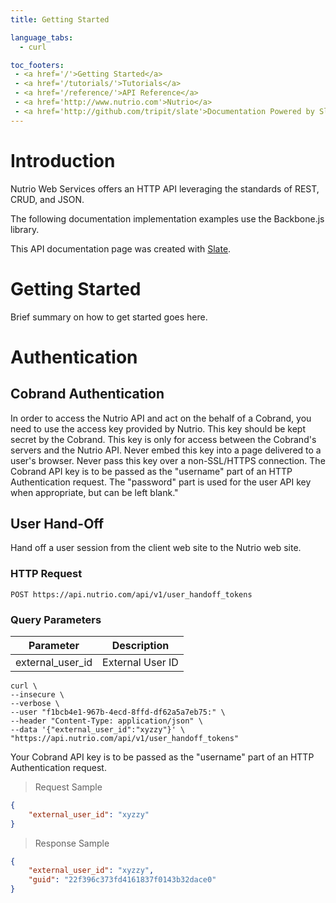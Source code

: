 ```yaml
---
title: Getting Started

language_tabs:
  - curl

toc_footers:
 - <a href='/'>Getting Started</a>
 - <a href='/tutorials/'>Tutorials</a>
 - <a href='/reference/'>API Reference</a>
 - <a href='http://www.nutrio.com'>Nutrio</a>
 - <a href='http://github.com/tripit/slate'>Documentation Powered by Slate</a>
---
```


# Introduction

Nutrio Web Services offers an HTTP API leveraging the standards of REST, CRUD, and JSON.

The following documentation implementation examples use the Backbone.js library.

This API documentation page was created with [Slate](http://github.com/tripit/slate).

# Getting Started

Brief summary on how to get started goes here.


# Authentication

## Cobrand Authentication


In order to access the Nutrio API and act on the behalf of a Cobrand, you need to use the access key provided by Nutrio. This key should be kept secret by the Cobrand. This key is only for access between the Cobrand's servers and the Nutrio API. Never embed this key into a page delivered to a user's browser. Never pass this key over a non-SSL/HTTPS connection. The Cobrand API key is to be passed as the "username" part of an HTTP Authentication request. The "password" part is used for the user API key when appropriate, but can be left blank."

## User Hand-Off

Hand off a user session from the client web site to the Nutrio web site.

### HTTP Request

`POST https://api.nutrio.com/api/v1/user_handoff_tokens`

### Query Parameters

Parameter |  Description
--------- |  -----------
external_user_id | External User ID

```curl
curl \
--insecure \
--verbose \
--user "f1bcb4e1-967b-4ecd-8ffd-df62a5a7eb75:" \
--header "Content-Type: application/json" \
--data '{"external_user_id":"xyzzy"}' \
"https://api.nutrio.com/api/v1/user_handoff_tokens"
```

<aside class="warning">Your Cobrand API key is to be passed as the "username" part of an HTTP Authentication request.</aside>

> Request Sample

```json
{
    "external_user_id": "xyzzy"
}
```


> Response Sample

```json
{
    "external_user_id": "xyzzy",
    "guid": "22f396c373fd4161837f0143b32dace0"
}
```